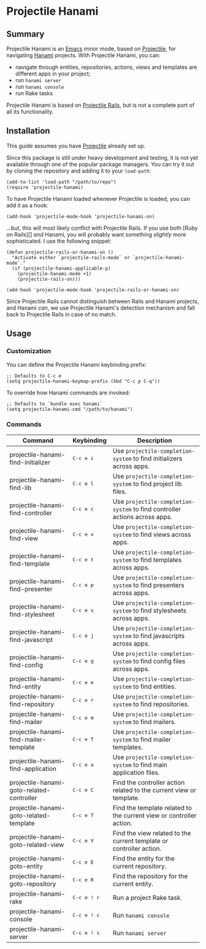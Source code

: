 # Projectile Hanami

## Summary

Projectile Hanami is an [Emacs][] minor mode, based on [Projectile][], for navigating [Hanami][] projects. With Projectile Hanami, you can:

* navigate through entities, repositories, actions, views and templates are different apps in your project;
* run `hanami server`
* run `hanami console`
* run Rake tasks

Projectile Hanami is based on [Projectile Rails][], but is not a complete port of all its functionality.

## Installation

This guide assumes you have [Projectile][] already set up.

Since this package is still under heavy development and testing, it is not yet available through one of the popular package managers. You can try it out by cloning the repository and adding it to your `load-path`:

```elisp
(add-to-list 'load-path "/path/to/repo")
(require 'projectile-hanami)
```

To have Projectile Hanami loaded whenever Projectile is loaded, you can add it as a hook:

```elisp
(add-hook 'projectile-mode-hook 'projectile-hanami-on)
```

...but, this will most likely conflict with Projectile Rails. If you use both [Ruby on Rails][] _and_ Hanami, you will probably want something _slightly_ more sophisticated. I use the following snippet:

```elisp
(defun projectile-rails-or-hanami-on ()
  "Activate either `projectile-rails-mode` or `projectile-hanami-mode`."
  (if (projectile-hanami-applicable-p)
    (projectile-hanami-mode +1)
    (projectile-rails-on)))

(add-hook 'projectile-mode-hook 'projectile-rails-or-hanami-on)
```

Since Projectile Rails cannot distinguish between Rails and Hanami projects, and Hanami _can_, we use Projectile Hanami's detection mechanism and fall back to Projectile Rails in case of no match.

## Usage

### Customization

You can define the Projectile Hanami keybinding prefix:

```elisp
;; Defaults to C-c e
(setq projectile-hanami-keymap-prefix (kbd "C-c p C-q"))
```

To override how Hanami commands are invoked:

```elisp
;; Defaults to `bundle exec hanami`
(setq projectile-hanami-cmd "/path/to/hanami")
```

### Commands

Command                                   | Keybinding           | Description
------------------------------------------|----------------------|---------------------------------------------------------------------------
projectile-hanami-find-initializer        | <kbd>C-c e i</kbd>   | Use `projectile-completion-system` to find initializers across apps.
projectile-hanami-find-lib                | <kbd>C-c e l</kbd>   | Use `projectile-completion-system` to find project lib files.
projectile-hanami-find-controller         | <kbd>C-c e c</kbd>   | Use `projectile-completion-system` to find controller actions across apps.
projectile-hanami-find-view               | <kbd>C-c e v</kbd>   | Use `projectile-completion-system` to find views across apps.
projectile-hanami-find-template           | <kbd>C-c e t</kbd>   | Use `projectile-completion-system` to find templates across apps.
projectile-hanami-find-presenter          | <kbd>C-c e p</kbd>   | Use `projectile-completion-system` to find presenters across apps.
projectile-hanami-find-stylesheet         | <kbd>C-c e s</kbd>   | Use `projectile-completion-system` to find stylesheets across apps.
projectile-hanami-find-javascript         | <kbd>C-c e j</kbd>   | Use `projectile-completion-system` to find javascripts across apps.
projectile-hanami-find-config             | <kbd>C-c e g</kbd>   | Use `projectile-completion-system` to find config files across apps.
projectile-hanami-find-entity             | <kbd>C-c e e</kbd>   | Use `projectile-completion-system` to find entities.
projectile-hanami-find-repository         | <kbd>C-c e r</kbd>   | Use `projectile-completion-system` to find repositories.
projectile-hanami-find-mailer             | <kbd>C-c e m</kbd>   | Use `projectile-completion-system` to find mailers.
projectile-hanami-find-mailer-template    | <kbd>C-c e T</kbd>   | Use `projectile-completion-system` to find mailer templates.
projectile-hanami-find-application        | <kbd>C-c e a</kbd>   | Use `projectile-completion-system` to find main application files.
projectile-hanami-goto-related-controller | <kbd>C-c e C</kbd>   | Find the controller action related to the current view or template.
projectile-hanami-goto-related-template   | <kbd>C-c e T</kbd>   | Find the template related to the current view or controller action.
projectile-hanami-goto-related-view       | <kbd>C-c e V</kbd>   | Find the view related to the current template or controller action.
projectile-hanami-goto-entity             | <kbd>C-c e E</kbd>   | Find the entity for the current repository.
projectile-hanami-goto-repository         | <kbd>C-c e R</kbd>   | Find the repository for the current entity.
projectile-hanami-rake                    | <kbd>C-c e ! r</kbd> | Run a project Rake task.
projectile-hanami-console                 | <kbd>C-c e ! c</kbd> | Run `hanami console`
projectile-hanami-server                  | <kbd>C-c e ! s</kbd> | Run `hanami server`

[Emacs]: http://www.gnu.org/software/emacs/emacs.html
[Projectile]: https://github.com/bbatsov/projectile
[Hanami]: https://hanamirb.org
[Projectile Rails]: https://github.com/asok/projectile-rails
